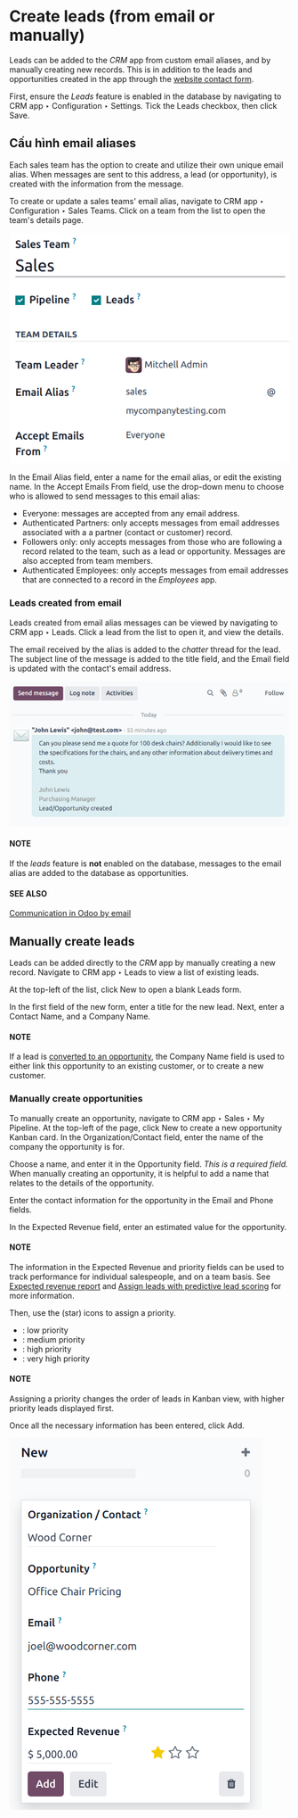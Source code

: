 # Create leads (from email or manually)

Leads can be added to the *CRM* app from custom email aliases, and by manually creating new
records. This is in addition to the leads and opportunities created in the app through the
[website contact form](opportunities_form.md).

First, ensure the *Leads* feature is enabled in the database by navigating to CRM
app ‣ Configuration ‣ Settings. Tick the Leads checkbox, then click
Save.

<a id="crm-configure-email-alias"></a>

## Cấu hình email aliases

Each sales team has the option to create and utilize their own unique email alias. When messages
are sent to this address, a lead (or opportunity), is created with the information from the
message.

To create or update a sales teams' email alias, navigate to CRM app ‣
Configuration ‣ Sales Teams. Click on a team from the list to open the team's details page.

![The sales team details page, focused on the email alias section.](../../../../.gitbook/assets/email-alias1.png)

In the Email Alias field, enter a name for the email alias, or edit the existing name.
In the Accept Emails From field, use the drop-down menu to choose who is allowed to send
messages to this email alias:

- Everyone: messages are accepted from any email address.
- Authenticated Partners: only accepts messages from email addresses associated with a
  a partner (contact or customer) record.
- Followers only: only accepts messages from those who are following a record related to
  the team, such as a lead or opportunity. Messages are also accepted from team members.
- Authenticated Employees: only accepts messages from email addresses that are connected
  to a record in the *Employees* app.

### Leads created from email

Leads created from email alias messages can be viewed by navigating to CRM app ‣
Leads. Click a lead from the list to open it, and view the details.

The email received by the alias is added to the *chatter* thread for the lead. The subject line of
the message is added to the title field, and the Email field is updated with the
contact's email address.

![The chatter thread of a newly created lead in the CRM app.](../../../../.gitbook/assets/chatter-message.png)

#### NOTE
If the *leads* feature is **not** enabled on the database, messages to the email alias are added
to the database as opportunities.

#### SEE ALSO
[Communication in Odoo by email](../../../general/email_communication/)

## Manually create leads

Leads can be added directly to the *CRM* app by manually creating a new record. Navigate to
CRM app ‣ Leads to view a list of existing leads.

At the top-left of the list, click New to open a blank Leads form.

In the first field of the new form, enter a title for the new lead. Next, enter a Contact
Name, and a Company Name.

#### NOTE
If a lead is [converted to an opportunity](convert.md), the Company Name field is
used to either link this opportunity to an existing customer, or to create a new customer.

### Manually create opportunities

To manually create an opportunity, navigate to CRM app ‣ Sales ‣ My Pipeline.
At the top-left of the page, click New to create a new opportunity Kanban card. In the
Organization/Contact field, enter the name of the company the opportunity is for.

Choose a name, and enter it in the Opportunity field. *This is a required field.* When
manually creating an opportunity, it is helpful to add a name that relates to the details of the
opportunity.

Enter the contact information for the opportunity in the Email and Phone
fields.

In the Expected Revenue field, enter an estimated value for the opportunity.

#### NOTE
The information in the Expected Revenue and priority fields can be used to track
performance for individual salespeople, and on a team basis. See
[Expected revenue report](../performance/expected_revenue_report.md) and [Assign leads with predictive lead scoring](../track_leads/lead_scoring.md) for more
information.

Then, use the <i class="fa fa-star-o"></i> (star) icons to assign a priority.

- <i class="fa fa-star-o"></i> <i class="fa fa-star-o"></i> <i class="fa fa-star-o"></i>: low priority
- <i class="fa fa-star"></i> <i class="fa fa-star-o"></i> <i class="fa fa-star-o"></i>: medium priority
- <i class="fa fa-star"></i> <i class="fa fa-star"></i> <i class="fa fa-star-o"></i>: high priority
- <i class="fa fa-star"></i> <i class="fa fa-star"></i> <i class="fa fa-star"></i>: very high priority

#### NOTE
Assigning a priority changes the order of leads in Kanban view, with higher priority leads
displayed first.

Once all the necessary information has been entered, click Add.

![The CRM pipeline with a newly created opportunity.](../../../../.gitbook/assets/create-opportunities.png)
